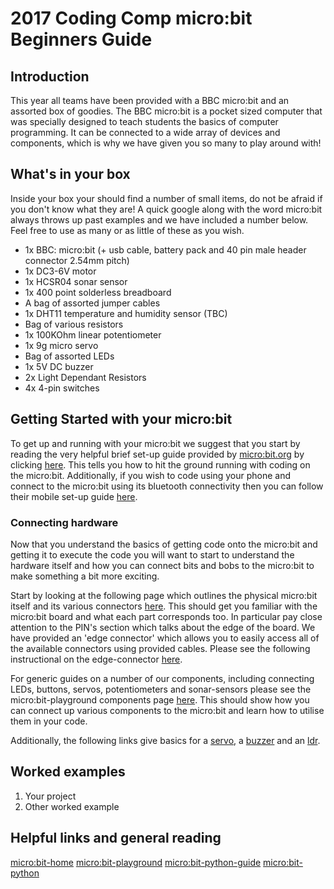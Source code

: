 # 2017 Coding Comp micro:bit Beginners Guide
## Introduction
This year all teams have been provided with a BBC micro:bit and an assorted box of goodies. The BBC micro:bit is a pocket sized computer that was specially designed to teach students the basics of computer programming. It can be connected to a wide array of devices and components, which is why we have given you so many to play around with!

## What's in your box
Inside your box your should find a number of small items, do not be afraid if you don't know what they are! A quick google along with the word micro:bit always throws up past examples and we have included a number below. Feel free to use as many or as little of these as you wish.

- 1x BBC: micro:bit (+ usb cable, battery pack and 40 pin male header connector 2.54mm pitch)
- 1x DC3-6V motor
- 1x HCSR04 sonar sensor
- 1x 400 point solderless breadboard
- A bag of assorted jumper cables
- 1x DHT11 temperature and humidity sensor (TBC)
- Bag of various resistors
- 1x 100KOhm linear potentiometer
- 1x 9g micro servo
- Bag of assorted LEDs
- 1x 5V DC buzzer
- 2x Light Dependant Resistors
- 4x 4-pin switches

## Getting Started with your micro:bit
To get up and running with your micro:bit we suggest that you start by reading the very helpful brief set-up guide provided by [micro:bit.org][micro:bit-home] by clicking [here][quick-start]. This tells you how to hit the ground running with coding on the micro:bit.  Additionally, if you wish to code using your phone and connect to the micro:bit using its bluetooth connectivity then you can follow their mobile set-up guide [here][quick-start-mobile].

### Connecting hardware
Now that you understand the basics of getting code onto the micro:bit and getting it to execute the code you will want to start to understand the hardware itself and how you can connect bits and bobs to the micro:bit to make something a bit more exciting.

Start by looking at the following page which outlines the physical micro:bit itself and its various connectors [here][quick-start-hardware]. This should get you familiar with the micro:bit board and what each part corresponds too. In particular pay close attention to the PIN's section which talks about the edge of the board. We have provided an 'edge connector' which allows you to easily access all of the available connectors using provided cables. Please see the following instructional on the edge-connector [here][edge-connector].

For generic guides on a number of our components, including connecting LEDs, buttons, servos, potentiometers and sonar-sensors please see the micro:bit-playground components page [here][components]. This should show how you can connect up various components to the micro:bit and learn how to utilise them in your code.

Additionally, the following links give basics for a [servo], a [buzzer] and an [ldr].

## Worked examples
1. Your project
2. Other worked example

## Helpful links and general reading
[micro:bit-home]
[micro:bit-playground]
[micro:bit-python-guide]
[micro:bit-python]

<!--Links-->
[micro:bit-home]: http://micro:bit.org/
[quick-start]: http://micro:bit.org/guide/quick/
[quick-start-mobile]: http://micro:bit.org/guide/mobile/
[quick-start-hardware]: http://micro:bit.org/guide/hardware/
[edge-connector]: https://www.kitronik.co.uk/5601b-edge-connector-breakout-board-for-bbc-micro:bit-pre-built.html
[components]: http://micro:bit-playground.co.uk/components/
[servo]: https://www.kitronik.co.uk/blog/using-bbc-micro:bit-control-servo/
[buzzer]: https://www.kitronik.co.uk/blog/micro:bit-alarm-kitronik-university
[ldr]: http://www.getmicros.net/micro:bit-ldr-example.php
[micro:bit-playground]: http://micro:bit-playground.co.uk/
[micro:bit-python-guide]: http://micro:bit.co.uk/python-guide/
[micro:bit-python]: http://micro:bit-micropython.readthedocs.io/en/latest/tutorials/introduction.html
